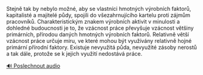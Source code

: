 
Stejně tak by nebylo možné, aby se vlastníci hmotných výrobních faktorů, kapitalisté a majitelé půdy, spojili do všezahrnujícího kartelu proti zájmům pracovníků. Charakteristickým znakem výrobních aktivit v minulosti a dohledné budoucnosti je to, že vzácnost práce převyšuje vzácnost většiny primárních, přírodou daných hmotných výrobních faktorů. Relativně větší vzácnost práce určuje míru, ve které mohou být využívány relativně hojné primární přírodní faktory. Existuje nevyužitá půda, nevyužité zásoby nerostů a tak dále, protože se k jejich využití nedostává práce.

[🔊 Poslechnout audio](/data/7-paragraphs/audio/chapter_107/para_005-Stejn-tak-by-nebylo-mon-aby-se-vlastnci-hmotn.mp3)
